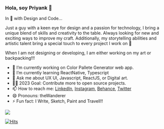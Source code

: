 ### Hola, soy Priyank 👋

In 💙 with Design and Code...

Just a guy with a keen eye for design and a passion for technology, I bring a unique blend of skills and creativity to the table. 
Always looking for new and exciting ways to improve my craft. Additionally, my storytelling abilities and artistic talent bring a special touch to every project I work on 🫡

When I am not designing or developing, I am either working on my art or backpacking!!!

- 🔭 I’m currently working on Color Pallete Generator web app.
- 🌱 I’m currently learning ReactNative, Typescript<!-- - 👯 I’m looking to collaborate on ... - 🤔 I’m looking for help with Color Pallete Generator web app-->
- 💬 Ask me about UX UI, Javascript, ReactJS, or Digital art.
- ✍🏻 2023 Goal: Contribute more to open source projects.
- 📫 How to reach me: [LinkedIn](https://www.linkedin.com/in/priyankdeep78/),  [Instagram](https://www.instagram.com/the_wanderer_artist/), [Behance](https://www.behance.net/priyankdeep78), [Twitter](https://twitter.com/priyankdeep78)
- 😄 Pronouns: theWanderer
- ⚡ Fun fact: I Write, Sketch, Paint and Travell!!

<img src = "https://github-readme-stats.vercel.app/api?username=theWanderer78&&show_icons=true&title_color=ffffff&icon_color=bb2acf&text_color=daf7dc&bg_color=242526 " >

[![Hits](https://hits.seeyoufarm.com/api/count/incr/badge.svg?url=https%3A%2F%2Fgithub.com%2FtheWanderer78&count_bg=%23393939&title_bg=%233402BA&icon=gimp.svg&icon_color=%23E7E7E7&title=Visitors&edge_flat=false)](https://hits.seeyoufarm.com)
